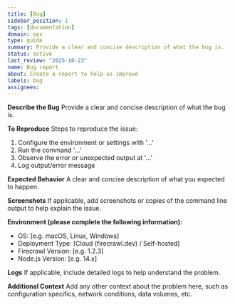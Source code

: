 ```yaml
---
title: [Bug] 
sidebar_position: 1
tags: [documentation]
domain: ops
type: guide
summary: Provide a clear and concise description of what the bug is.
status: active
last_review: "2025-10-23"
name: Bug report
about: Create a report to help us improve
labels: bug
assignees: 
---
```


**Describe the Bug**
Provide a clear and concise description of what the bug is.

**To Reproduce**
Steps to reproduce the issue:
1. Configure the environment or settings with '...'
2. Run the command '...'
3. Observe the error or unexpected output at '...'
4. Log output/error message

**Expected Behavior**
A clear and concise description of what you expected to happen.

**Screenshots**
If applicable, add screenshots or copies of the command line output to help explain the issue.

**Environment (please complete the following information):**
- OS: [e.g. macOS, Linux, Windows]
- Deployment Type: [Cloud (firecrawl.dev) / Self-hosted]
- Firecrawl Version: [e.g. 1.2.3]
- Node.js Version: [e.g. 14.x]

**Logs**
If applicable, include detailed logs to help understand the problem.

**Additional Context**
Add any other context about the problem here, such as configuration specifics, network conditions, data volumes, etc.
